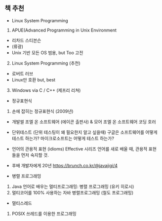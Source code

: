 ## 책 추천

- Linux System Programming

 1. APUE(Advanced Programming in Unix Environment
  - 리차드 스티븐슨
  - (류광)
  - Unix 기반 모든 OS 범용, but Too 고전

 2. Linux System Programming (추천)
  - 로버트 러브
  - Linux만 호환 but, best

 3. Windows via C / C++ (제프리 리쳐)

- 정규표현식

 1. 손에 잡히는 정규표현식 (2009년)

- 개발썰
조엘 온 소프트웨어 (에이콘 출판사) & 모어 조엘 온 소프트웨어
코딩 호러

- 단위테스트 (단위 테스팅이 왜 필요한지 알고 싶을때)
구글은 소프트웨어를 어떻게 테스트 하는가?
마이크로소프트는 어떻게 테스트 하는가?

- 언어의 관용적 표현
(idioms) Effective 시리즈
언어를 새로 배울 때, 관용적 표현들을 먼저 숙지할 것.

- 후배 개발자에게 20년
https://brunch.co.kr/@javajigi/4

- 병렬 프로그래밍
1. Java 언어로 배우는 멀티프로그래밍: 병렬 프로그래밍 (유키 히로시)
2. 멀티코어를 100% 사용하는 자바 병렬프로그래밍 (철도 프로그래밍)

- 멀티스레드
1. POSIX 쓰레드를 이용한 프로그래밍
